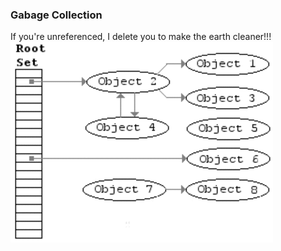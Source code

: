 ### Gabage Collection
If you're unreferenced, I delete you to make the earth cleaner!!!  
![image](imgs/Animation_of_the_Naive_Mark_and_Sweep_Garbage_Collector_Algorithm.gif)  